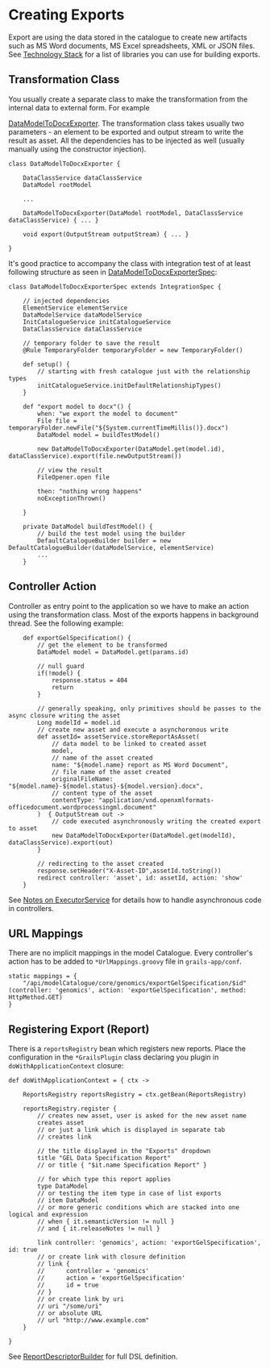 # Creating Exports

Export are using the data stored in the catalogue to create new artifacts such as MS Word documents, MS Excel
spreadsheets, XML or JSON files. See [Technology Stack](../frameworks/index.md) for a list of libraries you can use for building
exports.

## Transformation Class
You usually create a separate class to make the transformation from the internal data to external form. For example

[DataModelToDocxExporter](../../../ModelCatalogueCorePlugin/src/groovy/org/modelcatalogue/core/export/inventory/DataModelToDocxExporter.groovy).
The transformation class takes usually two parameters - an element to be exported and output stream to write the result
as asset. All the dependencies has to be injected as well (usually manually using the constructor injection).

```
class DataModelToDocxExporter {

    DataClassService dataClassService
    DataModel rootModel

    ...

    DataModelToDocxExporter(DataModel rootModel, DataClassService dataClassService) { ... }

    void export(OutputStream outputStream) { ... }

}

```

It's good practice to accompany the class with integration test of at least following structure as seen in
[DataModelToDocxExporterSpec](../../../ModelCatalogueCorePlugin/test/integration/org/modelcatalogue/core/export/inventory/DataModelToDocxExporterSpec.groovy):

```
class DataModelToDocxExporterSpec extends IntegrationSpec {

    // injected dependencies
    ElementService elementService
    DataModelService dataModelService
    InitCatalogueService initCatalogueService
    DataClassService dataClassService

    // temporary folder to save the result
    @Rule TemporaryFolder temporaryFolder = new TemporaryFolder()

    def setup() {
        // starting with fresh catalogue just with the relationship types
        initCatalogueService.initDefaultRelationshipTypes()
    }

    def "export model to docx"() {
        when: "we export the model to document"
        File file = temporaryFolder.newFile("${System.currentTimeMillis()}.docx")
        DataModel model = buildTestModel()

        new DataModelToDocxExporter(DataModel.get(model.id), dataClassService).export(file.newOutputStream())

        // view the result
        FileOpener.open file

        then: "nothing wrong happens"
        noExceptionThrown()

    }

    private DataModel buildTestModel() {
        // build the test model using the builder
        DefaultCatalogueBuilder builder = new DefaultCatalogueBuilder(dataModelService, elementService)
        ...
    }

```

## Controller Action

Controller as entry point to the application so we have to make an action using the transformation class. Most
of the exports happens in background thread. See the following example:

 ```
     def exportGelSpecification() {
         // get the element to be transformed
         DataModel model = DataModel.get(params.id)

         // null guard
         if(!model) {
             response.status = 404
             return
         }

         // generally speaking, only primitives should be passes to the async closure writing the asset
         Long modelId = model.id
         // create new asset and execute a asynchoronous write
         def assetId= assetService.storeReportAsAsset(
             // data model to be linked to created asset
             model,
             // name of the asset created
             name: "${model.name} report as MS Word Document",
             // file name of the asset created
             originalFileName: "${model.name}-${model.status}-${model.version}.docx",
             // content type of the asset
             contentType: "application/vnd.openxmlformats-officedocument.wordprocessingml.document"
         )  { OutputStream out ->
             // code executed asynchronously writing the created export to asset
             new DataModelToDocxExporter(DataModel.get(modelId), dataClassService).export(out)
         }

         // redirecting to the asset created
         response.setHeader("X-Asset-ID",assetId.toString())
         redirect controller: 'asset', id: assetId, action: 'show'
     }
 ```

See [Notes on ExecutorService](../executor_service.md) for details how to handle asynchronous code in controllers.

## URL Mappings
There are no implicit mappings in the model Catalogue. Every controller's action has to be added to `*UrlMappings.groovy`
file in `grails-app/conf`.

```
static mappings = {
    "/api/modelCatalogue/core/genomics/exportGelSpecification/$id" (controller: 'genomics', action: 'exportGelSpecification', method: HttpMethod.GET)
}
```

## Registering Export (Report)

There is a `reportsRegistry` bean which registers new reports. Place the configuration in the `*GrailsPlugin` class declaring you
plugin in `doWithApplicationContext` closure:

```
def doWithApplicationContext = { ctx ->

    ReportsRegistry reportsRegistry = ctx.getBean(ReportsRegistry)

    reportsRegistry.register {
        // creates new asset, user is asked for the new asset name
        creates asset
        // or just a link which is displayed in separate tab
        // creates link

        // the title displayed in the "Exports" dropdown
        title "GEL Data Specification Report"
        // or title { "$it.name Specification Report" }

        // for which type this report applies
        type DataModel
        // or testing the item type in case of list exports
        // item DataModel
        // or more generic conditions which are stacked into one logical and expression
        // when { it.semanticVersion != null }
        // and { it.releaseNotes != null }

        link controller: 'genomics', action: 'exportGelSpecification', id: true
        // or create link with closure definition
        // link {
        //      controller = 'genomics'
        //      action = 'exportGelSpecification'
        //      id = true
        // }
        // or create link by uri
        // uri "/some/uri"
        // or absolute URL
        // url "http://www.example.com"
    }

}
```

See [ReportDescriptorBuilder](../../../ModelCatalogueCorePlugin/src/groovy/org/modelcatalogue/core/reports/ReportDescriptorBuilder.groovy) for full DSL definition.

